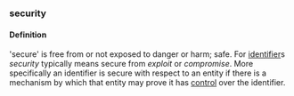 ### security

<h4>Definition</h4><p>&#39;secure&#39; is free from or not exposed to danger or harm; safe. For <a href="identifier">identifier</a>s <em>security</em> typically means secure from <em>exploit</em> or <em>compromise</em>. More specifically an identifier is secure with respect to an entity if there is a mechanism by which that entity may prove it has <a href="controller">control</a> over the identifier. </p>